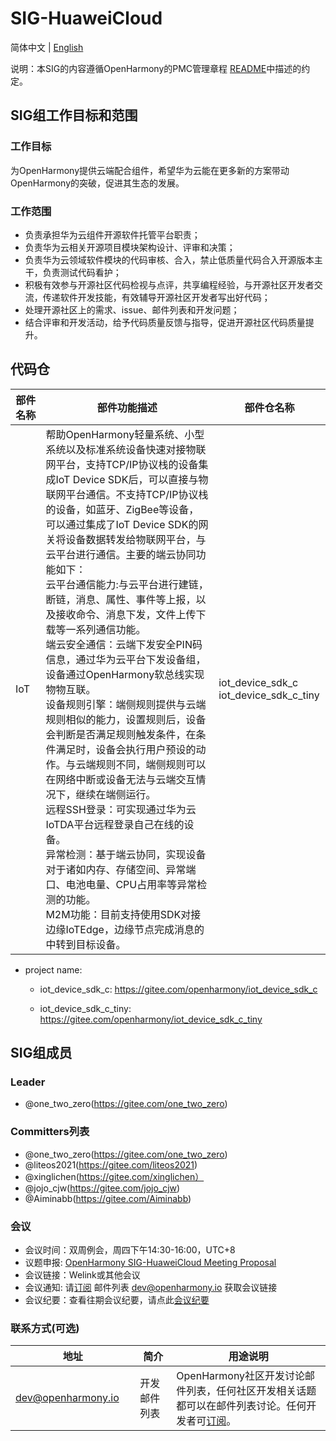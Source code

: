 # SIG-HuaweiCloud
简体中文 | [English](./sig_huaweicloud.md)

说明：本SIG的内容遵循OpenHarmony的PMC管理章程 [README](/zh/pmc.md)中描述的约定。

## SIG组工作目标和范围

### 工作目标
为OpenHarmony提供云端配合组件，希望华为云能在更多新的方案带动OpenHarmony的突破，促进其生态的发展。

### 工作范围
- 负责承担华为云组件开源软件托管平台职责；
- 负责华为云相关开源项目模块架构设计、评审和决策；
- 负责华为云领域软件模块的代码审核、合入，禁止低质量代码合入开源版本主干，负责测试代码看护；
- 积极有效参与开源社区代码检视与点评，共享编程经验，与开源社区开发者交流，传递软件开发技能，有效辅导开源社区开发者写出好代码；
- 处理开源社区上的需求、issue、邮件列表和开发问题；
- 结合评审和开发活动，给予代码质量反馈与指导，促进开源社区代码质量提升。

## 代码仓

|部件名称<img width=100/>|部件功能描述<img width=200/>|部件仓名称<img width=100/>|
|---|---|---|
| IoT                      | 帮助OpenHarmony轻量系统、小型系统以及标准系统设备快速对接物联网平台，支持TCP/IP协议栈的设备集成IoT Device SDK后，可以直接与物联网平台通信。不支持TCP/IP协议栈的设备，如蓝牙、ZigBee等设备，可以通过集成了IoT Device SDK的网关将设备数据转发给物联网平台，与云平台进行通信。主要的端云协同功能如下：<br>云平台通信能力:与云平台进行建链，断链，消息、属性、事件等上报，以及接收命令、消息下发，文件上传下载等一系列通信功能。<br>端云安全通信：云端下发安全PIN码信息，通过华为云平台下发设备组，设备通过OpenHarmony软总线实现物物互联。<br>设备规则引擎：端侧规则提供与云端规则相似的能力，设置规则后，设备会判断是否满足规则触发条件，在条件满足时，设备会执行用户预设的动作。与云端规则不同，端侧规则可以在网络中断或设备无法与云端交互情况下，继续在端侧运行。<br/>远程SSH登录：可实现通过华为云IoTDA平台远程登录自己在线的设备。<br>异常检测：基于端云协同，实现设备对于诸如内存、存储空间、异常端口、电池电量、CPU占用率等异常检测的功能。<br>M2M功能：目前支持使用SDK对接边缘IoTEdge，边缘节点完成消息的中转到目标设备。 | iot_device_sdk_c<br>iot_device_sdk_c_tiny |

- project name:
  - iot_device_sdk_c: https://gitee.com/openharmony/iot_device_sdk_c
  
  - iot_device_sdk_c_tiny: https://gitee.com/openharmony/iot_device_sdk_c_tiny
  

## SIG组成员

### Leader
- @one_two_zero(https://gitee.com/one_two_zero)

### Committers列表
- @one_two_zero(https://gitee.com/one_two_zero)
- @liteos2021(https://gitee.com/liteos2021)
- @xinglichen(https://gitee.com/xinglichen）
- @jojo_cjw(https://gitee.com/jojo_cjw)
- @Aiminabb(https://gitee.com/Aiminabb)

### 会议
 - 会议时间：双周例会，周四下午14:30-16:00，UTC+8
 - 议题申报: [OpenHarmony SIG-HuaweiCloud Meeting Proposal](https://shimo.im/sheets/zdkyBwNxgzCP8nA6/MODOC)
 - 会议链接：Welink或其他会议
 - 会议通知: 请[订阅](https://lists.openatom.io/postorius/lists/dev.openharmony.io) 邮件列表 dev@openharmony.io 获取会议链接
 - 会议纪要：查看往期会议纪要，请点此[会议纪要](https://gitee.com/openharmony-sig/sig-content/tree/master/huaweicloud/meetings)

### 联系方式(可选)
| 地址                                 | 简介        | 用途说明                                                         |
| ---------------------------------------|---------- | ------------------------------------------------------------ |
| dev@openharmony.io  <img width=120/>| 开发邮件列表 <img width=100/> | OpenHarmony社区开发讨论邮件列表，任何社区开发相关话题都可以在邮件列表讨论。任何开发者可[订阅](https://lists.openatom.io/postorius/lists/dev.openharmony.io)。<img width=200/>|
